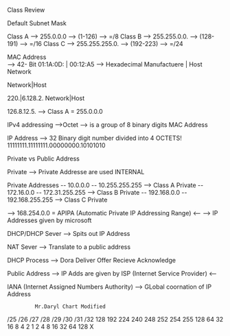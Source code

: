 Class Review

Default Subnet Mask 

Class A --> 255.0.0.0 --> (1-126) --> =/8
Class B --> 255.255.0.0. --> (128-191) --> =/16
Class C --> 255.255.255.0. --> (192-223) --> =/24


MAC Address           
   --> 42- Bit                      01:1A:0D: | 00:12:A5
   --> Hexadecimal               Manufactuere | Host Network

Network|Host 

220.|6.128.2.
Network|Host 


126.8.12.5.
  --> Class A = 255.0.0.0
  

IPv4 addressing 
   -->Octet
         --> is a group of 8 binary digits MAC Address

IP Address 
   --> 32 Binary digit number divided into 4 OCTETS!
         11111111.11111111.00000000.10101010
         

Private vs Public Address

Private
   --> Private Addresse are used INTERNAL

Private Addresses
   -- 10.0.0.0 -- 10.255.255.255 --> Class A Private
   -- 172.16.0.0 -- 172.31.255.255 --> Class B Private
   -- 192.168.0.0 -- 192.168.255.255 --> Class C Private

   
   --> 168.254.0.0 = APIPA (Automatic Private IP Addressing Range) <--
         --> IP Addresses given by microsoft        

DHCP/DHCP Sever
        --> Spits out IP Address

NAT Sever
        --> Translate to a public address

DHCP Process
        -->  Dora
            Deliver
            Offer
            Recieve 
            Acknowledge

   Public Address
      --> IP Adds are given by ISP (Internet Service Provider) <--

   IANA (Internet Assigned Numbers Authority)
      --> GLobal coornation of IP Address


             Mr.Daryl Chart Modified 

   /25     /26     /27   /28   /29   /30   /31   /32
   128     192     224   240   248   252   254   255
   128      64      32    16    8      4     2     1
    2        4       8    16   32     64    128    X
